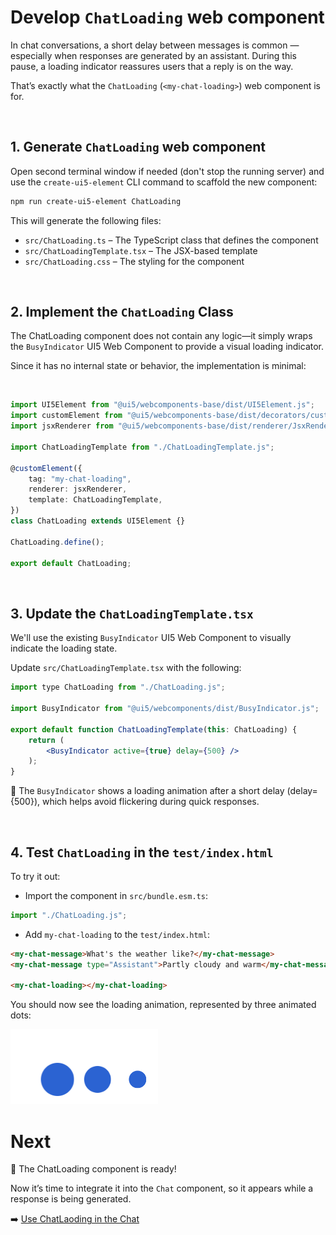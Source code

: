 # Develop `ChatLoading` web component

In chat conversations, a short delay between messages is common — especially when responses are generated by an assistant.
During this pause, a loading indicator reassures users that a reply is on the way.

That’s exactly what the `ChatLoading` (`<my-chat-loading>`) web component is for.

<br>

## 1. Generate `ChatLoading` web component

Open second terminal window if needed (don't stop the running server) and use the `create-ui5-element` CLI command to scaffold the new component:

```sh
npm run create-ui5-element ChatLoading
```

This will generate the following files:

- `src/ChatLoading.ts` – The TypeScript class that defines the component
- `src/ChatLoadingTemplate.tsx` – The JSX-based template
- `src/ChatLoading.css` – The styling for the component

<br>

## 2. Implement the `ChatLoading` Class

The ChatLoading component does not contain any logic—it simply wraps the `BusyIndicator` UI5 Web Component to provide a visual loading indicator.

Since it has no internal state or behavior, the implementation is minimal:

<br>

```ts
import UI5Element from "@ui5/webcomponents-base/dist/UI5Element.js";
import customElement from "@ui5/webcomponents-base/dist/decorators/customElement.js";
import jsxRenderer from "@ui5/webcomponents-base/dist/renderer/JsxRenderer.js";

import ChatLoadingTemplate from "./ChatLoadingTemplate.js";

@customElement({
	tag: "my-chat-loading",
	renderer: jsxRenderer,
	template: ChatLoadingTemplate,
})
class ChatLoading extends UI5Element {}

ChatLoading.define();

export default ChatLoading;

```

<br>

## 3. Update the `ChatLoadingTemplate.tsx`

We'll use the existing `BusyIndicator` UI5 Web Component to visually indicate the loading state.

Update `src/ChatLoadingTemplate.tsx` with the following:

```jsx
import type ChatLoading from "./ChatLoading.js";

import BusyIndicator from "@ui5/webcomponents/dist/BusyIndicator.js";

export default function ChatLoadingTemplate(this: ChatLoading) {
	return (
		<BusyIndicator active={true} delay={500} />
	);
}

```

🧠 The `BusyIndicator` shows a loading animation after a short delay (delay={500}),
which helps avoid flickering during quick responses.

<br>

## 4. Test `ChatLoading` in the `test/index.html`

To try it out:

- Import the component in `src/bundle.esm.ts`:

 ```js
 import "./ChatLoading.js";
 ```

- Add `my-chat-loading` to the `test/index.html`:

 ```html
<my-chat-message>What's the weather like?</my-chat-message>
<my-chat-message type="Assistant">Partly cloudy and warm</my-chat-message>

<my-chat-loading></my-chat-loading>
 ```

You should now see the loading animation, represented by three animated dots:

<img src="./images/chatLoading.png" />

<br>

# Next

🎉 The ChatLoading component is ready!

Now it’s time to integrate it into the `Chat` component, so it appears while a response is being generated.

➡️ [Use ChatLaoding in the Chat](./7_Use_ChatLoading.md)
